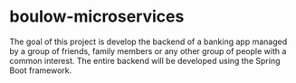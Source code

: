 # boulow-microservices

The goal of this project is develop the backend of a banking app managed by a group of friends, family members or any other group of people with a common interest. The entire backend will be developed using the Spring Boot framework.
